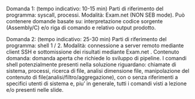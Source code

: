 Domanda 1:
(tempo indicativo: 10-15 min)
Parti di riferimento del programma: syscall, processi.
Modalità: Exam.net (NON SEB mode).
Può contenere domande basate su: interpretazione codice sorgente (Assembly/C) e/o riga di
comando e relativo output prodotto.

Domanda 2:
(tempo indicativo: 25-30 min)
Parti di riferimento del programma: shell 1 / 2.
Modalità: connessione a server remoto mediante client SSH e sottomissione dei risultati
mediante Exam.net .
Contenuto domanda: domanda aperta che richiede lo sviluppo di pipeline.
I comandi shell potenzialmente presenti nella soluzione riguardano: chiamate di sistema,
processi, ricerca di file, analisi dimensione file, manipolazione del contenuto di file(analisi/filtro/aggregazione), con o senza riferimenti a specifici utenti di sistema e, piu’ in
generale, tutti i comandi visti a lezione e/o presenti nelle slide.
